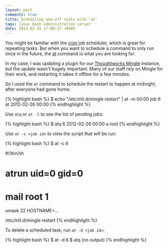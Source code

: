 ```yaml
---
layout: post
comments: true
title: Scheduling one-off tasks with 'at'
tags: linux bash administration server
date: 2012-02-25 17:00:27 +0800
---
```


You might be familiar with the [cron](http://en.wikipedia.org/wiki/Cron) job scheduler,
which is great for repeating tasks.
But when you want to schedule a command to only run once in the future,
the [at](http://linux.die.net/man/1/at) command is what you are looking for.

In my case, I was updating a plugin for our 
[Thoughtworks Mingle](http://www.thoughtworks-studios.com/mingle-agile-project-management) instance,
but the update wasn't hugely important. Many of our staff rely on Mingle for their work,
and restarting it takes it offline for a few minutes.

So I used the `at` command to schedule the restart to happen at midnight, after everyone had gone home:

{% highlight bash %}
$ echo "/etc/init.d/mingle restart" | at -m 00:00
job 6 at 2012-02-26 00:00
{% endhighlight %}


Use `atq` or `at -l` to see the list of pending jobs:

{% highlight bash %}
$ atq
6	2012-02-26 00:00 a root
{% endhighlight %}

Use `at -c <job id>` to view the script that will be run:

{% highlight bash %}
$ at -c 6

#!/bin/sh
# atrun uid=0 gid=0
# mail     root 1
umask 22
HOSTNAME=...
<lots of environment variables set here>

/etc/init.d/mingle restart
{% endhighlight %}

To delete a scheduled task, run `at -d <job id>`:

{% highlight bash %}
$ at -d 6
$ atq
(no output)
{% endhighlight %}
